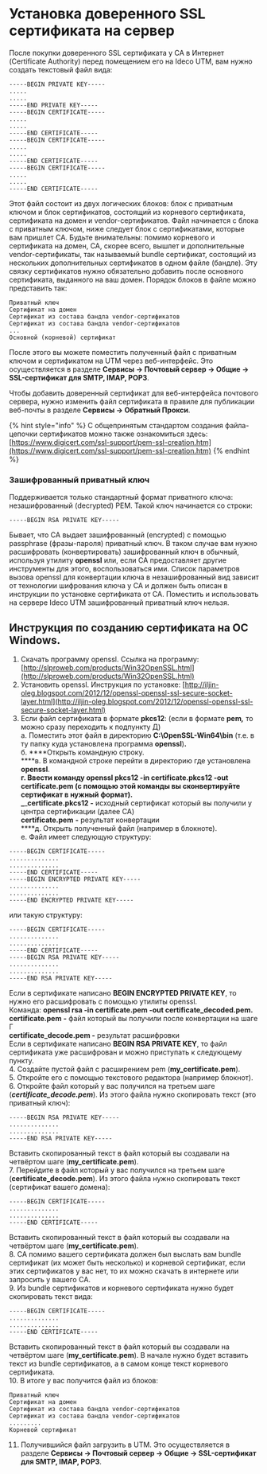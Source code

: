 # Установка доверенного SSL сертификата на сервер

После покупки доверенного SSL сертификата у CA в Интернет \(Certificate Authority\) перед помещением его на Ideco UTM, вам нужно создать текстовый файл вида:

```text
-----BEGIN PRIVATE KEY-----
.....
.....
-----END PRIVATE KEY-----
-----BEGIN CERTIFICATE-----
.....
.....
-----END CERTIFICATE-----
-----BEGIN CERTIFICATE-----
.....
.....
-----END CERTIFICATE-----
-----BEGIN CERTIFICATE-----
.....
.....
-----END CERTIFICATE-----
```

Этот файл состоит из двух логических блоков: блок с приватным ключом и блок сертификатов, состоящий из корневого сертификата, сертификата на домен и vendor-сертификатов. Файл начинается с блока с приватным ключом, ниже следует блок с сертификатами, которые вам пришлет CA. Будьте внимательны: помимо корневого и сертификата на домен, CA, скорее всего, вышлет и дополнительные vendor-сертификаты, так называемый bundle сертификат, состоящий из нескольких дополнительных сертификатов в одном файле \(бандле\). Эту связку сертификатов нужно обязательно добавить после основного сертификата, выданного на ваш домен. Порядок блоков в файле можно представить так:

```text
Приватный ключ
Сертификат на домен
Сертификат из состава бандла vendor-сертификатов
Сертификат из состава бандла vendor-сертификатов
...
Основной (корневой) сертификат
```

После этого вы можете поместить полученный файл с приватным ключом и сертификатом на UTM через веб-интерфейс. Это осуществляется в разделе **Сервисы -&gt; Почтовый сервер -&gt; Общие -&gt; SSL-сертификат для SMTP, IMAP, POP3**.

Чтобы добавить доверенный сертификат для веб-интерфейса почтового сервера, нужно изменить файл сертификата в правиле для публикации веб-почты в разделе **Сервисы -&gt; Обратный Прокси**.

{% hint style="info" %}
С общепринятым стандартом создания файла-цепочки сертификатов можно также ознакомиться здесь: [https://www.digicert.com/ssl-support/pem-ssl-creation.htm](https://www.digicert.com/ssl-support/pem-ssl-creation.htm)
{% endhint %}

### Зашифрованный приватный ключ

Поддерживается только стандартный формат приватного ключа: незашифрованный \(decrypted\) PEM. Такой ключ начинается со строки:

```text
-----BEGIN RSA PRIVATE KEY-----
```

Бывает, что CA выдает зашифрованный \(encrypted\) с помощью passphrase \(фразы-пароля\) приватный ключ. В таком случае вам нужно расшифровать \(конвертировать\) зашифрованный ключ в обычный, используя утилиту **openssl** или, если CA предоставляет другие инструменты для этого, воспользоваться ими. Список параметров вызова openssl для конвертации ключа в незашифрованный вид зависит от технологии шифрования ключа у CA и должен быть описан в инструкции по установке сертификата от CA. Поместить и использовать на сервере Ideco UTM зашифрованный приватный ключ нельзя.

## Инструкция по созданию сертификата на OC Windows.

1. Скачать программу openssl. Ссылка на программу: [http://slproweb.com/products/Win32OpenSSL.html](http://slproweb.com/products/Win32OpenSSL.html)  
2. Установить openssl. Инструкция по установке: [http://iljin-oleg.blogspot.com/2012/12/openssl-openssl-ssl-secure-socket-layer.html](http://iljin-oleg.blogspot.com/2012/12/openssl-openssl-ssl-secure-socket-layer.html)  
3. Если файл сертификата в формате **pkcs12**: \(если в формате **pem**_**,**_ то можно сразу переходить к подпункту Д\)  
а. Поместить этот файл в директорию **C:\OpenSSL-Win64\bin** \(т.е. в ту папку куда установлена программа **openssl**\)**.**    
 б. ****Открыть командную строку.  
 ****в. В командной строке перейти в директорию где установлена **openssl**.  
 ****г. Ввести команду **openssl pkcs12 -in certificate.pkcs12 -out certificate.pem** \(с помощью этой команды вы сконвертируйте сертификат в нужный формат\).   
_****_**certificate.pkcs12 -** исходный сертификат который вы получили у центра сертификации \(далее CA\)  
**certificate.pem** **-** результат конвертации    
****д. Открыть полученный файл \(например в блокноте\).  
е. Файл имеет следующую структуру:

```text
-----BEGIN CERTIFICATE-----
..............
..............
-----END CERTIFICATE-----
-----BEGIN ENCRYPTED PRIVATE KEY-----
..............
..............
-----END ENCRYPTED PRIVATE KEY-----
```

 или такую структуру:

```text
-----BEGIN CERTIFICATE-----
..............
..............
-----END CERTIFICATE-----
-----BEGIN RSA PRIVATE KEY-----
..............
..............
-----END RSA PRIVATE KEY-----
```

Если в сертификате написано **BEGIN ENCRYPTED PRIVATE KEY**, то нужно его расшифровать с помощью утилиты openssl.  
Команда: **openssl rsa -in certificate.pem -out certificate\_decoded.pem.**  
**certificate.pem** **-** файл который вы получили после конвертации на шаге Г  
**certificate\_decode.pem -** результат раcшифровки  
Если в сертификате написано **BEGIN RSA PRIVATE KEY**, то файл сертификата уже расшифрован и можно приступать к следующему пункту.  
4. Создайте пустой файл с расширением pem \(**my\_certificate.pem**\).  
5. Откройте его с помощью текстового редактора \(например блокнот\).  
6. Откройте файл который у вас получился на третьем шаге \(_**certificate\_decode.pem**_\). Из этого файла нужно скопировать текст \(это приватный ключ\):

```text
-----BEGIN RSA PRIVATE KEY-----
..............
..............
-----END RSA PRIVATE KEY-----
```

Вставить скопированный текст в файл который вы создавали на четвёртом шаге \(**my\_certificate.pem**\).  
7. Перейдите в файл который у вас получился на третьем шаге \(**certificate\_decode.pem**\). Из этого файла нужно скопировать текст \(сертификат вашего домена\):

```text
-----BEGIN CERTIFICATE-----
..............
..............
-----END CERTIFICATE-----
```

Вставить скопированный текст в файл который вы создавали на четвёртом шаге \(**my\_certificate.pem**\).  
8. CA помимо вашего сертификата должен был выслать вам bundle сертификат \(их может быть несколько\) и корневой сертификат, если этих сертификатов у вас нет, то их можно скачать в интернете или запросить у вашего CA.  
9. Из bundle сертификатов и корневого сертификата нужно будет скопировать текст вида:

```text
-----BEGIN CERTIFICATE-----
..............
..............
-----END CERTIFICATE-----
```

Вставить скопированный текст в файл который вы создавали на четвёртом шаге \(**my\_certificate.pem**\). В начале нужно будет вставить текст из bundle сертификатов, а в самом конце текст корневого сертификата.  
10. В итоге у вас получится файл из блоков:

```text
Приватный ключ
Сертификат на домен
Сертификат из состава бандла vendor-сертификатов
Сертификат из состава бандла vendor-сертификатов
.........
Корневой сертификат
```

11. Получившийся файл загрузить в UTM. Это осуществляется в разделе **Сервисы -&gt; Почтовый сервер -&gt; Общие -&gt; SSL-сертификат для SMTP, IMAP, POP3**.

